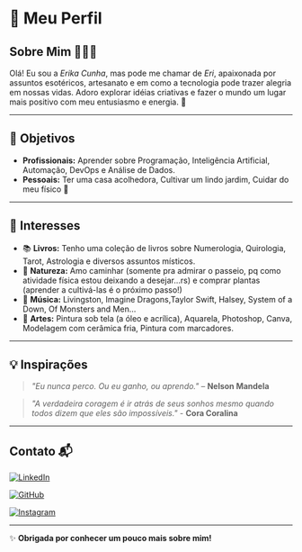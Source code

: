 # 🌟 Meu Perfil

## Sobre Mim 🙋🏽‍♀️
Olá! Eu sou a _Erika Cunha_, mas pode me chamar de _Eri_, apaixonada por assuntos esotéricos, artesanato e em como a tecnologia pode trazer alegria em nossas vidas. Adoro explorar idéias criativas e fazer o mundo um lugar mais positivo com meu entusiasmo e energia. 💖

---

## 🎯 Objetivos
- **Profissionais:** Aprender sobre Programação, Inteligência Artificial, Automação, DevOps e Análise de Dados.
- **Pessoais:** Ter uma casa acolhedora, Cultivar um lindo jardim, Cuidar do meu físico 💪

---

## 🌈 Interesses
- 📚 **Livros:** Tenho uma coleção de livros sobre Numerologia, Quirologia, Tarot, Astrologia e diversos assuntos místicos.
- 🌱 **Natureza:** Amo caminhar (somente pra admirar o passeio, pq como atividade física estou deixando a desejar...rs) e  comprar plantas (aprender a cultivá-las é o próximo passo!)
- 🎵 **Música:** Livingston, Imagine Dragons,Taylor Swift, Halsey, System of a Down, Of Monsters and Men...
- 🎨 **Artes:** Pintura sob tela (a óleo e acrílica), Aquarela, Photoshop, Canva, Modelagem com cerâmica fria, Pintura com marcadores. 

---

## 💡 Inspirações
> _"Eu nunca perco. Ou eu ganho, ou aprendo."_ – **Nelson Mandela**

> _"A verdadeira coragem é ir atrás de seus sonhos mesmo quando todos dizem que eles são impossíveis."_ - **Cora Coralina**

---

## Contato 📬

[![LinkedIn](https://img.shields.io/badge/LinkedIn-0077B5?style=for-the-badge&logo=linkedin&logoColor=white)](https://www.linkedin.com/in/erika-soares-cunha/)

[![GitHub](https://img.shields.io/badge/GitHub-100000?style=for-the-badge&logo=github&logoColor=white)](https://github.com/ErikaCunha)

[![Instagram](https://img.shields.io/badge/-Instagram-%23E4405F?style=for-the-badge&logo=instagram&logoColor=white)](https://www.instagram.com/erika_cunha/)

---

✨ **Obrigada por conhecer um pouco mais sobre mim!**